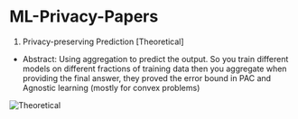 # ML-Privacy-Papers
1. Privacy-preserving Prediction [Theoretical]
* Abstract: 
Using aggregation to predict the output. So you train different models on different fractions of training data then you aggregate when providing the final answer, they proved the error bound in PAC and Agnostic learning (mostly for convex problems)



![Theoretical](https://i.imgur.com/IP38qWp.png)

